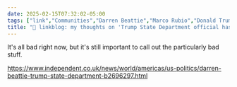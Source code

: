 ```yaml
---
date: 2025-02-15T07:32:02-05:00
tags: ["link","Communities","Darren Beattie","Marco Rubio","Donald Trump","eugenics","racism"]
title: "🔗 linkblog: my thoughts on 'Trump State Department official has called for mass sterilization of ‘low-IQ trash’'"
---
```

It's all bad right now, but it's still important to call out the particularly bad stuff.

https://www.independent.co.uk/news/world/americas/us-politics/darren-beattie-trump-state-department-b2696297.html